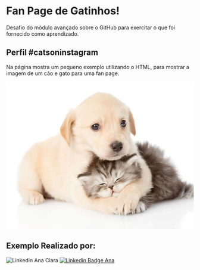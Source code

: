 # Fan Page de Gatinhos!

Desafio do módulo avançado sobre o GitHub para exercitar o que foi fornecido como aprendizado.

## Perfil #catsoninstagram

Na página mostra um pequeno exemplo utilizando o HTML, para mostrar a imagem de um cão e gato para uma fan page.

![Cao e Gato](https://github.com/AnaClaraOR/Bootcamp-QA/blob/Desafio/Desafio_GitHub/imagens/caes-gatos-3.jpg)

## Exemplo Realizado por:

![Linkedin Ana Clara](https://media-exp1.licdn.com/dms/image/C5103AQEp1zSam0NJOw/profile-displayphoto-shrink_200_200/0/1517008701546?e=1674691200&v=beta&t=HdKj636g7y-U_0GAI2Xc2kOGl1TCOq5_VC0Mr4pqytc)
[![Linkedin Badge Ana](https://img.shields.io/badge/-LinkedIn-blue?style=flat-square&logo=Linkedin&logoColor=white&link=https://www.linkedin.com/in/anaclaraor/)](https://www.linkedin.com/in/anaclaraor/)
